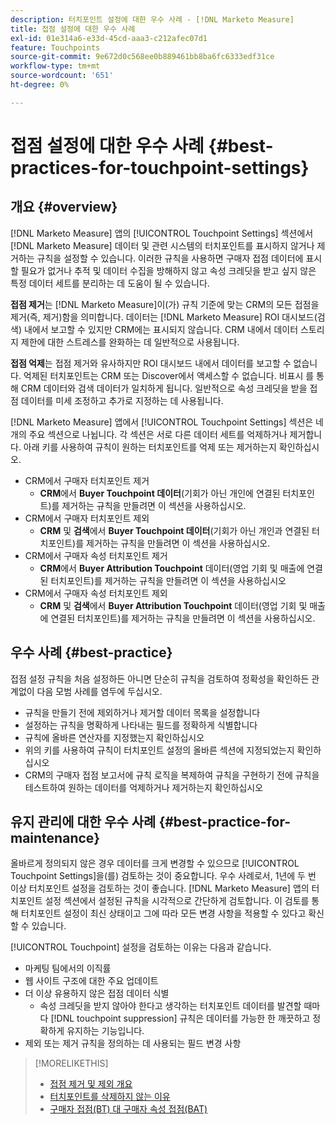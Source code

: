 ```yaml
---
description: 터치포인트 설정에 대한 우수 사례 - [!DNL Marketo Measure]
title: 접점 설정에 대한 우수 사례
exl-id: 01e314a6-e33d-45cd-aaa3-c212afec07d1
feature: Touchpoints
source-git-commit: 9e672d0c568ee0b889461bb8ba6fc6333edf31ce
workflow-type: tm+mt
source-wordcount: '651'
ht-degree: 0%

---
```


# 접점 설정에 대한 우수 사례 {#best-practices-for-touchpoint-settings}

## 개요 {#overview}

[!DNL Marketo Measure] 앱의 [!UICONTROL Touchpoint Settings] 섹션에서 [!DNL Marketo Measure] 데이터 및 관련 시스템의 터치포인트를 표시하지 않거나 제거하는 규칙을 설정할 수 있습니다. 이러한 규칙을 사용하면 구매자 접점 데이터에 표시할 필요가 없거나 추적 및 데이터 수집을 방해하지 않고 속성 크레딧을 받고 싶지 않은 특정 데이터 세트를 분리하는 데 도움이 될 수 있습니다.

**접점 제거**&#x200B;는 [!DNL Marketo Measure]이(가) 규칙 기준에 맞는 CRM의 모든 접점을 제거(즉, 제거)함을 의미합니다. 데이터는 [!DNL Marketo Measure] ROI 대시보드(검색) 내에서 보고할 수 있지만 CRM에는 표시되지 않습니다. CRM 내에서 데이터 스토리지 제한에 대한 스트레스를 완화하는 데 일반적으로 사용됩니다.

**접점 억제**&#x200B;는 접점 제거와 유사하지만 ROI 대시보드 내에서 데이터를 보고할 수 없습니다. 억제된 터치포인트는 CRM 또는 Discover에서 액세스할 수 없습니다. 비표시 를 통해 CRM 데이터와 검색 데이터가 일치하게 됩니다. 일반적으로 속성 크레딧을 받을 접점 데이터를 미세 조정하고 추가로 지정하는 데 사용됩니다.

[!DNL Marketo Measure] 앱에서 [!UICONTROL Touchpoint Settings] 섹션은 네 개의 주요 섹션으로 나뉩니다. 각 섹션은 서로 다른 데이터 세트를 억제하거나 제거합니다. 아래 키를 사용하여 규칙이 원하는 터치포인트를 억제 또는 제거하는지 확인하십시오.

* CRM에서 구매자 터치포인트 제거
   * **CRM**&#x200B;에서 **Buyer Touchpoint 데이터**(기회가 아닌 개인에 연결된 터치포인트)를 제거하는 규칙을 만들려면 이 섹션을 사용하십시오.
* CRM에서 구매자 터치포인트 제외
   * **CRM** 및 **검색**&#x200B;에서 **Buyer Touchpoint 데이터**(기회가 아닌 개인과 연결된 터치포인트)를 제거하는 규칙을 만들려면 이 섹션을 사용하십시오.
* CRM에서 구매자 속성 터치포인트 제거
   * **CRM**&#x200B;에서 **Buyer Attribution Touchpoint** 데이터(영업 기회 및 매출에 연결된 터치포인트)를 제거하는 규칙을 만들려면 이 섹션을 사용하십시오
* CRM에서 구매자 속성 터치포인트 제외
   * **CRM** 및 **검색**&#x200B;에서 **Buyer Attribution Touchpoint** 데이터(영업 기회 및 매출에 연결된 터치포인트)를 제거하는 규칙을 만들려면 이 섹션을 사용하십시오.

## 우수 사례 {#best-practice}

접점 설정 규칙을 처음 설정하든 아니면 단순히 규칙을 검토하여 정확성을 확인하든 관계없이 다음 모범 사례를 염두에 두십시오.

* 규칙을 만들기 전에 제외하거나 제거할 데이터 목록을 설정합니다
* 설정하는 규칙을 명확하게 나타내는 필드를 정확하게 식별합니다
* 규칙에 올바른 연산자를 지정했는지 확인하십시오
* 위의 키를 사용하여 규칙이 터치포인트 설정의 올바른 섹션에 지정되었는지 확인하십시오
* CRM의 구매자 접점 보고서에 규칙 로직을 복제하여 규칙을 구현하기 전에 규칙을 테스트하여 원하는 데이터를 억제하거나 제거하는지 확인하십시오

## 유지 관리에 대한 우수 사례 {#best-practice-for-maintenance}

올바르게 정의되지 않은 경우 데이터를 크게 변경할 수 있으므로 [!UICONTROL Touchpoint Settings]을(를) 검토하는 것이 중요합니다. 우수 사례로서, 1년에 두 번 이상 터치포인트 설정을 검토하는 것이 좋습니다. [!DNL Marketo Measure] 앱의 터치포인트 설정 섹션에서 설정된 규칙을 시각적으로 간단하게 검토합니다. 이 검토를 통해 터치포인트 설정이 최신 상태이고 그에 따라 모든 변경 사항을 적용할 수 있다고 확신할 수 있습니다.

[!UICONTROL Touchpoint] 설정을 검토하는 이유는 다음과 같습니다.

* 마케팅 팀에서의 이직률
* 웹 사이트 구조에 대한 주요 업데이트
* 더 이상 유용하지 않은 접점 데이터 식별
   * 속성 크레딧을 받지 않아야 한다고 생각하는 터치포인트 데이터를 발견할 때마다 [!DNL touchpoint suppression] 규칙은 데이터를 가능한 한 깨끗하고 정확하게 유지하는 기능입니다.
* 제외 또는 제거 규칙을 정의하는 데 사용되는 필드 변경 사항

>[!MORELIKETHIS]
>
>* [접점 제거 및 제외 개요](/help/advanced-marketo-measure-features/touchpoint-settings/touchpoint-removal-and-touchpoint-suppression.md)
>* [터치포인트를 삭제하지 않는 이유](/help/advanced-marketo-measure-features/touchpoint-settings/why-you-should-never-delete-touchpoints.md)
>* [구매자 접점(BT) 대 구매자 속성 접점(BAT)](/help/configuration-and-setup/getting-started-with-marketo-measure/difference-between-buyer-touchpoints-and-buyer-attribution-touchpoints.md)

